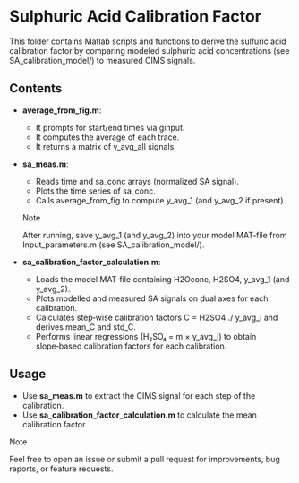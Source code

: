 # Sulphuric Acid Calibration Factor

This folder contains Matlab scripts and functions to derive the sulfuric acid calibration factor by comparing modeled sulphuric acid concentrations (see SA_calibration_model/) to measured CIMS signals. 

## Contents
- **average_from_fig.m**:
  - It prompts for start/end times via ginput.
  - It computes the average of each trace.
  - It returns a matrix of y_avg_all signals.
- **sa_meas.m**:
  - Reads time and sa_conc arrays (normalized SA signal).
  - Plots the time series of sa_conc.
  - Calls average_from_fig to compute y_avg_1 (and y_avg_2 if present).

  >[!NOTE]
  >After running, save y_avg_1 (and y_avg_2) into your model MAT‑file from Input_parameters.m (see SA_calibration_model/).

- **sa_calibration_factor_calculation.m**:
  - Loads the model MAT‑file containing H2Oconc, H2SO4, y_avg_1 (and y_avg_2).
  - Plots modelled and measured SA signals on dual axes for each calibration.
  - Calculates step‑wise calibration factors C = H2SO4 ./ y_avg_i and derives mean_C and std_C.
  - Performs linear regressions (H₂SO₄ = m × y_avg_i) to obtain slope‑based calibration factors for each calibration.

## Usage
- Use **sa_meas.m** to extract the CIMS signal for each step of the calibration.
- Use **sa_calibration_factor_calculation.m** to calculate the mean calibration factor.

>[!NOTE]
>Feel free to open an issue or submit a pull request for improvements, bug reports, or feature requests.
